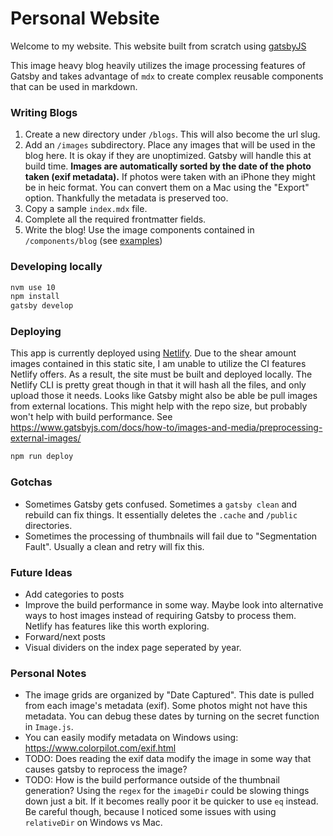 # Personal Website

Welcome to my website. This website built from scratch using [gatsbyJS](https://www.gatsbyjs.org/)

This image heavy blog heavily utilizes the image processing features of Gatsby and takes advantage of `mdx` to create complex reusable components that can be used in markdown.

### Writing Blogs
1) Create a new directory under `/blogs`. This will also become the url slug.
2) Add an `/images` subdirectory. Place any images that will be used in the blog here. It is okay if they are unoptimized. Gatsby will handle this at build time. **Images are automatically sorted by the date of the photo taken (exif metadata).** If photos were taken with an iPhone they might be in heic format. You can convert them on a Mac using the "Export" option. Thankfully the metadata is preserved too.
3) Copy a sample `index.mdx` file.
4) Complete all the required frontmatter fields.
5) Write the blog! Use the image components contained in `/components/blog` (see [examples](https://github.com/eslawski/personal-website/blob/master/docs/samples.txt))

### Developing locally
```sh
nvm use 10
npm install
gatsby develop
```

### Deploying
This app is currently deployed using [Netlify](https://www.netlify.com). Due to the shear amount images contained in this static site, I am unable to utilize the CI features Netlify offers. As a result, the site must be built and deployed locally. The Netlify CLI is pretty great though in that it will hash all the files, and only upload those it needs.
Looks like Gatsby might also be able be pull images from external locations. This might help with the repo size, but probably won't help with build performance. See https://www.gatsbyjs.com/docs/how-to/images-and-media/preprocessing-external-images/

```sh
npm run deploy
```

### Gotchas
* Sometimes Gatsby gets confused. Sometimes a `gatsby clean` and rebuild can fix things. It essentially deletes the `.cache` and `/public` directories.
* Sometimes the processing of thumbnails will fail due to "Segmentation Fault". Usually a clean and retry will fix this.

### Future Ideas
* Add categories to posts
* Improve the build performance in some way. Maybe look into alternative ways to host images instead of requiring Gatsby to process them. Netlify has features like this worth exploring.
* Forward/next posts
* Visual dividers on the index page seperated by year.

### Personal Notes
* The image grids are organized by "Date Captured". This date is pulled from each image's metadata (exif). Some photos might not have this metadata. You can debug these dates by turning on the secret function in `Image.js`.
* You can easily modify metadata on Windows using: https://www.colorpilot.com/exif.html
* TODO: Does reading the exif data modify the image in some way that causes gatsby to reprocess the image?
* TODO: How is the build performance outside of the thumbnail generation? Using the `regex` for the `imageDir` could be slowing things down just a bit. If it becomes really poor it be quicker to use `eq` instead. Be careful though, because I noticed some issues with using `relativeDir` on Windows vs Mac.


